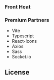 ### Front Heat





### Premium Partners

- Vite
- Typescript
- React-Icons
- Axios
- Sass
- Socket.io

## License